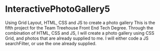 # InteractivePhotoGallery5
 Using Grid Layout, HTML, CSS and JS to create a photo gallery
This is the fifth project for the Team Treehouse Front End Tech Degree. Through the combination of HTML, CSS and JS, I will create a photo gallery using CSS Grid, and photos that are already supplied to me. I will either code a JS searchFilter, or use the one already supplied. 